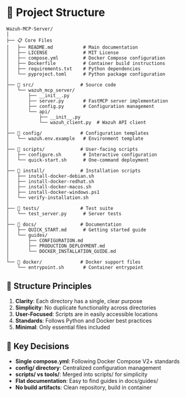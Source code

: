 # 📁 Project Structure

```
Wazuh-MCP-Server/
│
├── 📋 Core Files
│   ├── README.md           # Main documentation
│   ├── LICENSE             # MIT License
│   ├── compose.yml         # Docker Compose configuration
│   ├── Dockerfile          # Container build instructions
│   ├── requirements.txt    # Python dependencies
│   └── pyproject.toml      # Python package configuration
│
├── 📁 src/                 # Source code
│   └── wazuh_mcp_server/
│       ├── __init__.py
│       ├── server.py       # FastMCP server implementation
│       ├── config.py       # Configuration management
│       └── api/
│           ├── __init__.py
│           └── wazuh_client.py  # Wazuh API client
│
├── 📁 config/              # Configuration templates
│   └── wazuh.env.example   # Environment template
│
├── 📁 scripts/             # User-facing scripts
│   ├── configure.sh        # Interactive configuration
│   └── quick-start.sh      # One-command deployment
│
├── 📁 install/             # Installation scripts
│   ├── install-docker-debian.sh
│   ├── install-docker-redhat.sh
│   ├── install-docker-macos.sh
│   ├── install-docker-windows.ps1
│   └── verify-installation.sh
│
├── 📁 tests/               # Test suite
│   └── test_server.py      # Server tests
│
├── 📁 docs/                # Documentation
│   ├── QUICK_START.md      # Getting started guide
│   └── guides/
│       ├── CONFIGURATION.md
│       ├── PRODUCTION_DEPLOYMENT.md
│       └── DOCKER_INSTALLATION_GUIDE.md
│
└── 📁 docker/              # Docker support files
    └── entrypoint.sh       # Container entrypoint
```

## 🎯 Structure Principles

1. **Clarity**: Each directory has a single, clear purpose
2. **Simplicity**: No duplicate functionality across directories
3. **User-Focused**: Scripts are in easily accessible locations
4. **Standards**: Follows Python and Docker best practices
5. **Minimal**: Only essential files included

## 📝 Key Decisions

- **Single compose.yml**: Following Docker Compose V2+ standards
- **config/ directory**: Centralized configuration management
- **scripts/ vs tools/**: Merged into scripts/ for simplicity
- **Flat documentation**: Easy to find guides in docs/guides/
- **No build artifacts**: Clean repository, build in container